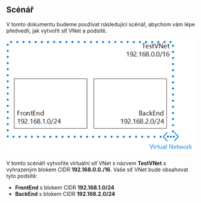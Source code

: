 ## Scénář
V tomto dokumentu budeme používat následující scénář, abychom vám lépe předvedli, jak vytvořit síť VNet a podsítě.

![Scénář sítě VNet](./media/virtual-networks-create-vnet-scenario-include/vnet-scenario.png)

V tomto scénáři vytvoříte virtuální síť VNet s názvem **TestVNet** s vyhrazeným blokem CIDR **192.168.0.0./16**. Vaše síť VNet bude obsahovat tyto podsítě: 

* **FrontEnd** s blokem CIDR **192.168.1.0/24**
* **BackEnd** s blokem CIDR **192.168.2.0/24**

<!--HONumber=Sep16_HO3-->


